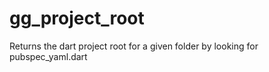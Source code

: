 # gg_project_root

Returns the dart project root for a given folder by looking for pubspec_yaml.dart
